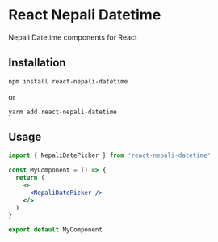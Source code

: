 # React Nepali Datetime

Nepali Datetime components for React

## Installation

```bash
npm install react-nepali-datetime
```

or

```bash
yarm add react-nepali-datetime
```

## Usage

```jsx
import { NepaliDatePicker } from 'react-nepali-datetime'

const MyComponent = () => {
  return (
    <>
      <NepaliDatePicker />
    </>
  )
}

export default MyComponent
```
